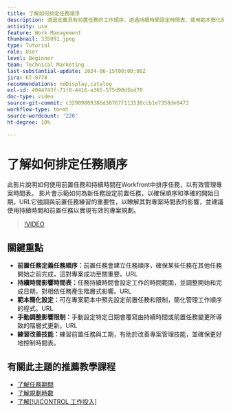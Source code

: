 ```yaml
---
title: 了解如何排定任務順序
description: 透過定義具有前置任務的工作順序、透過持續時間設定時間表、使用範本簡化順序、避免手動限制以及根據實踐調整技能來簡化專案管理。
activity: use
feature: Work Management
thumbnail: 335091.jpeg
type: Tutorial
role: User
level: Beginner
team: Technical Marketing
last-substantial-update: 2024-06-15T00:00:00Z
jira: KT-8778
recommendations: noDisplay,catalog
exl-id: 4044743f-71f8-4416-a365-575d90d5bd70
doc-type: video
source-git-commit: c32909809386d30767f113530ccb1e7358de0473
workflow-type: tm+mt
source-wordcount: '220'
ht-degree: 10%

---
```


# 了解如何排定任務順序

此影片說明如何使用前置任務和持續時間在Workfront中排序任務，以有效管理專案時間表。
影片會示範如何為新任務設定前置任務，以確保順序和準確的開始日期。
&#x200B;URL它強調與前置任務練習的重要性，以瞭解其對專案時間表的影響，並建議使用持續時間和前置任務以實現有效的專案規劃。


>[!VIDEO](https://video.tv.adobe.com/v/335091/?quality=12&learn=on&enablevpops)

## 關鍵重點

* **前置任務定義任務順序：**&#x200B;前置任務會建立任務順序，確保某些任務在其他任務開始之前完成，這對專案成功至關重要。&#x200B;URL
* **持續時間影響時間表：**&#x200B;任務持續時間會設定工作的時間範圍，並調整開始和完成日期，對相依任務產生階層式影響。&#x200B;URL
* **範本簡化設定：**&#x200B;可在專案範本中預先設定前置任務和限制，簡化管理工作順序的程式。&#x200B;URL
* **手動調整影響限制：**&#x200B;手動設定特定日期會覆寫由持續時間或前置任務變更所導致的階層式更新。&#x200B;URL
* **練習改善技能：**&#x200B;練習前置任務與工期，有助於改善專案管理技能，並確保更好地控制時間表。

## 有關此主題的推薦教學課程

* [了解任務期間](/help/manage-work/tasks/understand-task-durations.md)
* [了解規劃時數](/help/manage-work/tasks/understand-planned-hours.md)
* [了解[!UICONTROL 工作投入]](/help/manage-work/tasks/understand-work-effort.md)
